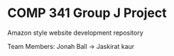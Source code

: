 # COMP 341 Group J Project
 Amazon style website development repository

Team Members:
Jonah Ball ->
Jaskirat kaur
